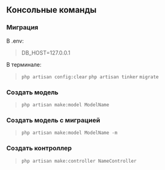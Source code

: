 ## Консольные команды

### Миграция

В .env:

> DB_HOST=127.0.0.1

В терминале:

> `php artisan config:clear`
> `php artisan tinker`
> `migrate`

### Создать модель

> `php artisan make:model ModelName`

### Создать модель с миграцией

> `php artisan make:model ModelName -m`

### Создать контроллер

> `php artisan make:controller NameController`
